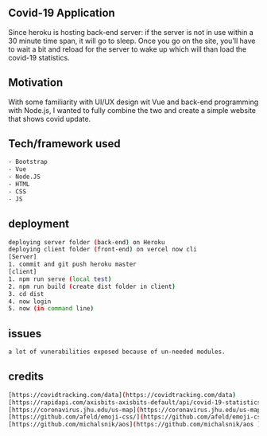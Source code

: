 ## Covid-19 Application
Since heroku is hosting back-end server: if the server is not in use within a 30 minute time span, it will go to sleep. 
Once you go on the site, you'll have to wait a bit and reload for the server to wake up which will than load the covid-19 statistics.
## Motivation
With some familiarity with UI/UX design wit Vue and back-end programming with Node.js, I wanted to fully combine the two and create a simple website that shows covid update.

## Tech/framework used
 ``` bash
- Bootstrap
- Vue
- Node.JS
- HTML
- CSS
- JS
```
## deployment
 ``` bash
deploying server folder (back-end) on Heroku
deploying client folder (front-end) on vercel now cli
[Server]
1. commit and git push heroku master
[client]
1. npm run serve (local test)
2. npm run build (create dist folder in client)
3. cd dist
4. now login
5. now (in command line)

```

## issues
 ``` bash
a lot of vunerabilities exposed because of un-needed modules.

```

## credits
 ``` bash
[https://covidtracking.com/data](https://covidtracking.com/data)
[https://rapidapi.com/axisbits-axisbits-default/api/covid-19-statistics?endpoint=apiendpoint_191c58c7-a995-4024-a5ee-41043d79e542](https://rapidapi.com/axisbits-axisbits-default/api/covid-19-statistics?endpoint=apiendpoint_191c58c7-a995-4024-a5ee-41043d79e542)
[https://coronavirus.jhu.edu/us-map](https://coronavirus.jhu.edu/us-map)
[https://github.com/afeld/emoji-css/](https://github.com/afeld/emoji-css/)
[https://github.com/michalsnik/aos](https://github.com/michalsnik/aos )
```

